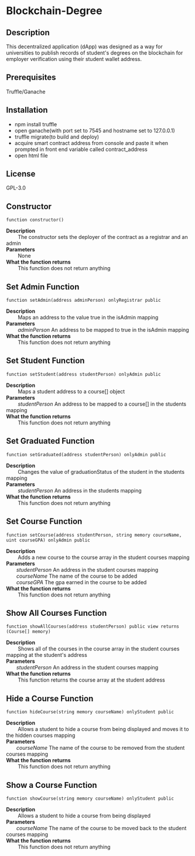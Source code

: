 # Blockchain-Degree
## Description
This decentralized application (dApp) was designed as a way for universities to publish records of student's degrees on the blockchain for employer verification using their student wallet address.
## Prerequisites
Truffle/Ganache
## Installation
- npm install truffle
- open ganache(with port set to 7545 and hostname set to 127.0.0.1)
- truffle migrate(to build and deploy)
- acquire smart contract address from console and paste it when prompted in front end variable called contract_address
- open html file
## License
GPL-3.0
## Constructor
```
function constructor()
```
**Description**<br />
&emsp;&emsp;
The constructor sets the deployer of the contract as a registrar and an admin<br />
**Parameters**<br />
&emsp;&emsp;
None<br />
**What the function returns**<br />
&emsp;&emsp;
This function does not return anything
## Set Admin Function
```
function setAdmin(address adminPerson) onlyRegistrar public
```
**Description**<br />
&emsp;&emsp;
Maps an address to the value true in the isAdmin mapping<br />
**Parameters**<br />
&emsp;&emsp;
*adminPerson* An address to be mapped to true in the isAdmin mapping<br />
**What the function returns**<br />
&emsp;&emsp;
This function does not return anything
## Set Student Function
```
function setStudent(address studentPerson) onlyAdmin public
```
**Description**<br />
&emsp;&emsp;
Maps a student address to a course[] object<br />
**Parameters**<br />
&emsp;&emsp;
*studentPerson* An address to be mapped to a course[] in the students mapping<br />
**What the function returns**<br />
&emsp;&emsp;
This function does not return anything
## Set Graduated Function
```
function setGraduated(address studentPerson) onlyAdmin public
```
**Description**<br />
&emsp;&emsp;
Changes the value of graduationStatus of the student in the students mapping<br />
**Parameters**<br />
&emsp;&emsp;
*studentPerson* An address in the students mapping<br />
**What the function returns**<br />
&emsp;&emsp;
This function does not return anything
## Set Course Function
```
function setCourse(address studentPerson, string memory courseName, uint courseGPA) onlyAdmin public
```
**Description**<br />
&emsp;&emsp;
Adds a new course to the course array in the student courses mapping<br />
**Parameters**<br />
&emsp;&emsp;*studentPerson* An address in the student courses mapping<br />
&emsp;&emsp;*courseName* The name of the course to be added<br />
&emsp;&emsp;*courseGPA* The gpa earned in the course to be added<br />
**What the function returns**<br />
&emsp;&emsp;
This function does not return anything
## Show All Courses Function
```
function showAllCourses(address studentPerson) public view returns (Course[] memory)
```
**Description**<br />
&emsp;&emsp;
Shows all of the courses in the course array in the student courses mapping at the student's address<br />
**Parameters**<br />
&emsp;&emsp;*studentPerson* An address in the student courses mapping<br />
**What the function returns**<br />
&emsp;&emsp;
This function returns the course array at the student address
## Hide a Course Function
```
function hideCourse(string memory courseName) onlyStudent public
```
**Description**<br />
&emsp;&emsp;
Allows a student to hide a course from being displayed and moves it to the hidden courses mapping<br />
**Parameters**<br />
&emsp;&emsp;*courseName* The name of the course to be removed from the student courses mapping<br />
**What the function returns**<br />
&emsp;&emsp;
This function does not return anything
## Show a Course Function
```
function showCourse(string memory courseName) onlyStudent public
```
**Description**<br />
&emsp;&emsp;
Allows a student to hide a course from being displayed<br />
**Parameters**<br />
&emsp;&emsp;*courseName* The name of the course to be moved back to the student courses mapping<br />
**What the function returns**<br />
&emsp;&emsp;
This function does not return anything
